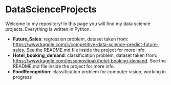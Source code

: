 # DataScienceProjects

Welcome to my repository! In this page you will find my data science projects. Everything is written in Python.

- **Future_Sales**: regression problem, dataset taken from: https://www.kaggle.com/c/competitive-data-science-predict-future-sales. See the README.md file inside the project for more info.
- **Hotel_booking_demand**: classification problem, dataset taken from: https://www.kaggle.com/jessemostipak/hotel-booking-demand. See the README.md file inside the project for more info.
- **FoodRecognition**: classification problem for computer vision, working in progress
